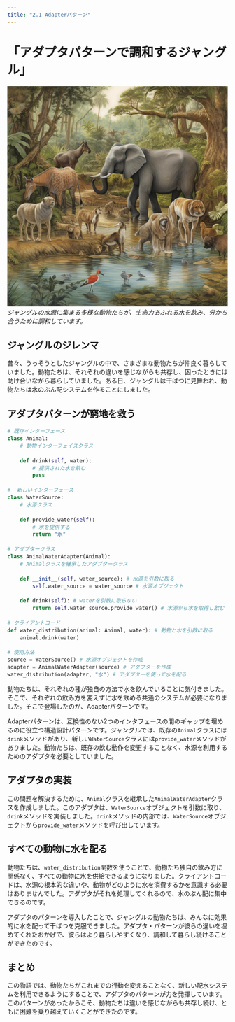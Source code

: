 ```yaml
---
title: "2.1 Adapterパターン"
---
```


# 「アダプタパターンで調和するジャングル」

![](/images/20230327_gof/A_diverse_group_of_animals_gathers_around_a_water_source.jpg)
*ジャングルの水源に集まる多様な動物たちが、生命力あふれる水を飲み、分かち合うために調和しています。*
## ジャングルのジレンマ

昔々、うっそうとしたジャングルの中で、さまざまな動物たちが仲良く暮らしていました。動物たちは、それぞれの違いを感じながらも共存し、困ったときには助け合いながら暮らしていました。ある日、ジャングルは干ばつに見舞われ、動物たちは水のぶん配システムを作ることにしました。

## アダプタパターンが窮地を救う

```python
# 既存インターフェース
class Animal:
    # 動物インターフェイスクラス

    def drink(self, water):
        # 提供された水を飲む
        pass

#  新しいインターフェース
class WaterSource:
    # 水源クラス

    def provide_water(self):
        # 水を提供する
        return "水"

# アダプタークラス
class AnimalWaterAdapter(Animal):
    # Animalクラスを継承したアダプタークラス

    def __init__(self, water_source): # 水源を引数に取る
        self.water_source = water_source # 水源オブジェクト

    def drink(self): # waterを引数に取らない
        return self.water_source.provide_water() # 水源から水を取得し飲む

# クライアントコード
def water_distribution(animal: Animal, water): # 動物と水を引数に取る
    animal.drink(water)

# 使用方法
source = WaterSource() # 水源オブジェクトを作成
adapter = AnimalWaterAdapter(source) # アダプターを作成
water_distribution(adapter, "水") # アダプターを使って水を配る
```

動物たちは、それぞれの種が独自の方法で水を飲んでいることに気付きました。そこで、それぞれの飲み方を変えずに水を飲める共通のシステムが必要になりました。そこで登場したのが、Adapterパターンです。

Adapterパターンは、互換性のない2つのインタフェースの間のギャップを埋めるのに役立つ構造設計パターンです。ジャングルでは、既存の`Animal`クラスには`drink`メソッドがあり、新しい`WaterSource`クラスには`provide_water`メソッドがありました。動物たちは、既存の飲む動作を変更することなく、水源を利用するためのアダプタを必要としていました。

## アダプタの実装
この問題を解決するために、`Animal`クラスを継承した`AnimalWaterAdapter`クラスを作成しました。このアダプタは、`WaterSource`オブジェクトを引数に取り、`drink`メソッドを実装しました。`drink`メソッドの内部では、`WaterSource`オブジェクトから`provide_water`メソッドを呼び出しています。

## すべての動物に水を配る
動物たちは、`water_distribution`関数を使うことで、動物たち独自の飲み方に関係なく、すべての動物に水を供給できるようになりました。クライアントコードは、水源の根本的な違いや、動物がどのように水を消費するかを意識する必要はありませんでした。アダプタがそれを処理してくれるので、水のぶん配に集中できるのです。

アダプタのパターンを導入したことで、ジャングルの動物たちは、みんなに効果的に水を配って干ばつを克服できました。アダプタ・パターンが彼らの違いを埋めてくれたおかげで、彼らはより暮らしやすくなり、調和して暮らし続けることができたのです。

## まとめ
この物語では、動物たちがこれまでの行動を変えることなく、新しい配水システムを利用できるようにすることで、アダプタのパターンが力を発揮しています。このパターンがあったからこそ、動物たちは違いを感じながらも共存し続け、ともに困難を乗り越えていくことができたのです。